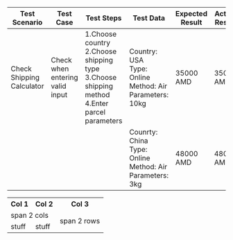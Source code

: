 
| Test Scenario | Test Case | Test Steps | Test Data | Expected Result | Actual Result | Status |
|--------------|-----------|-----------------------|---------------|---------------------|------------------|---------|
| Check Shipping Calculator | Check when entering valid input|  1.Choose country<br> 2.Choose shipping type<br> 3.Choose shipping method <br> 4.Enter parcel parameters| Country: USA <br> Type: Online <br> Method: Air <br> Parameters: 10kg | 35000 AMD | 35000 AMD | pass |
||||Counrty: China <br> Type: Online <br> Method: Air <br> Parameters: 3kg <br> | 48000 AMD | 48000 AMD | pass | 



<table>
    <tr>
        <th>Col 1</th>
        <th>Col 2</th>
        <th>Col 3</th>
    </tr>
    <tr>
        <td colspan="2">span 2 cols</td>
        <td rowspan="2">span 2 rows</td>
    </tr>
    <tr>
        <td>stuff</td>
        <td>stuff</td>
    </tr>
</table>​
